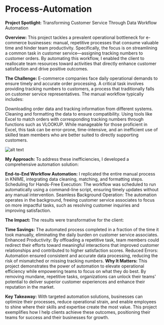 # Process-Automation
**Project Spotlight:** Transforming Customer Service Through Data Workflow Automation

**Overview:**
This project tackles a prevalent operational bottleneck for e-commerce businesses: manual, repetitive processes that consume valuable time and hinder team productivity. Specifically, the focus is on streamlining a common task in customer service—assigning tracking numbers to customer orders. By automating this workflow, I enabled the client to reallocate team resources toward activities that directly enhance customer satisfaction and drive positive outcomes.

**The Challenge:**
E-commerce companies face daily operational demands to ensure timely and accurate order processing. A critical task involves providing tracking numbers to customers, a process that traditionally falls on customer service representatives. The manual workflow typically includes:

Downloading order data and tracking information from different systems.
Cleaning and formatting the data to ensure compatibility.
Using tools like Excel to match orders with corresponding tracking numbers through functions such as VLOOKUP.
While manageable for those proficient in Excel, this task can be error-prone, time-intensive, and an inefficient use of skilled team members who are better suited to directly supporting customers.

![alt text](https://github.com/nick-rivera-ru/Process-Automation/blob/main/CSA%20test%201%20-%20Edited.jpg|width=400)

**My Approach:**
To address these inefficiencies, I developed a comprehensive automation solution:

**End-to-End Workflow Automation:** I replicated the entire manual process in KNIME, integrating data cleaning, matching, and formatting steps.
Scheduling for Hands-Free Execution: The workflow was scheduled to run automatically using a command-line script, ensuring timely updates without any manual intervention.
Seamless Background Operation: The automation operates in the background, freeing customer service associates to focus on more impactful tasks, such as resolving customer inquiries and improving satisfaction.

**The Impact:**
The results were transformative for the client:

**Time Savings:** The automated process completed in a fraction of the time it took manually, eliminating the daily burden on customer service associates.
Enhanced Productivity: By offloading a repetitive task, team members could redirect their efforts toward meaningful interactions that improved customer relationships and contributed to higher satisfaction scores.
Reduced Errors: Automation ensured consistent and accurate data processing, reducing the risk of mismatched or missing tracking numbers.
**Why It Matters:**
This project demonstrates the power of automation to elevate operational efficiency while empowering teams to focus on what they do best. By removing mundane, repetitive tasks, organizations can unlock their teams' potential to deliver superior customer experiences and enhance their reputation in the market.

**Key Takeaway:**
With targeted automation solutions, businesses can optimize their processes, reduce operational strain, and enable employees to shine where their skills and expertise create the most value. This project exemplifies how I help clients achieve these outcomes, positioning their teams for success and their businesses for growth.
